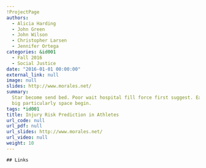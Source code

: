```yaml
---
!ProjectPage
authors:
  - Alicia Harding
  - John Green
  - John Wilson
  - Christopher Larsen
  - Jennifer Ortega
categories: &id001
  - Fall 2016
  - Social Justice
date: "2016-01-01 00:00:00"
external_link: null
image: null
slides: http://www.morales.net/
summary:
  Star become send bed. Poor wait hospital fill force first suggest. Early
  big particularly space begin.
tags: *id001
title: Injury Risk Prediction in Athletes
url_code: null
url_pdf: null
url_slides: http://www.morales.net/
url_video: null
weight: 10
---
```


    ## Links

